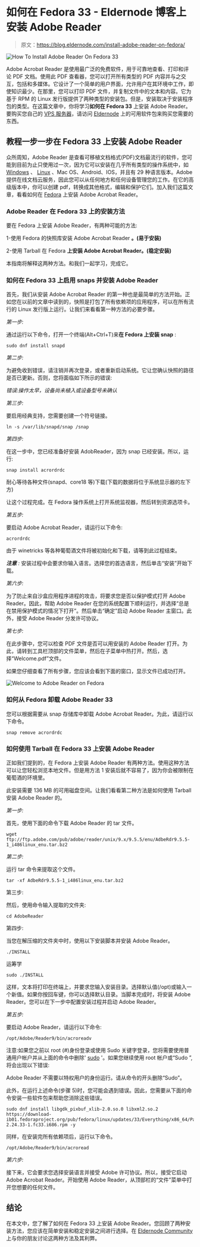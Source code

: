 # 如何在 Fedora 33 - Eldernode 博客上安装 Adobe Reader

> 原文：<https://blog.eldernode.com/install-adobe-reader-on-fedora/>

![How To Install Adobe Reader On Fedora 33](img/4de816979eb88efa6a53439b315158d8.png)

Adobe Acrobat Reader 是使用最广泛的免费软件，用于可靠地查看、打印和评论 PDF 文档。使用此 PDF 查看器，您可以打开所有类型的 PDF 内容并与之交互，包括和多媒体。它设计了一个简单的用户界面，允许用户在其环境中工作，即使知识最少。在那里，您可以打印 PDF 文件，并复制文件中的文本和内容。它为基于 RPM 的 Linux 发行版提供了两种类型的安装包。但是，安装取决于安装程序包的类型。在这篇文章中，你将学习**如何在 Fedora 33** 上安装 Adobe Reader。要购买您自己的 [VPS 服务器](https://eldernode.com/vps/)，请访问 [Eldernode](https://eldernode.com/) 上的可用软件包来购买您需要的东西。

## **教程一步一步在 Fedora 33 上安装 Adobe Reader**

众所周知，Adobe Reader 是查看可移植文档格式(PDF)文档最流行的软件，您可能到目前为止只使用过一次，因为它可以安装在几乎所有类型的操作系统中，如 [Windows](https://blog.eldernode.com/tag/windows/) 、 [Linux](https://blog.eldernode.com/tag/linux/) 、Mac OS、Android、IOS，并且有 29 种语言版本。Adobe 提供在线文档云服务，因此您可以从任何地方和任何设备管理您的工作。在它的高级版本中，你可以创建 pdf，转换成其他格式，编辑和保护它们。加入我们这篇文章，看看如何在 [Fedora](https://blog.eldernode.com/install-fedora-on-vps-server/) 上安装 Adobe Acrobat Reader。

### **Adobe Reader 在 Fedora 33 上的安装方法**

要在 Fedora 上安装 Adobe Reader，有两种可能的方法:

1-使用 Fedora 的快照库安装 Adobe Acrobat Reader **。(易于安装)**

2-使用 Tarball 在 Fedora **上安装 Adobe Acrobat Reader。(稳定安装)**

本指南将解释这两种方法。和我们一起学习，完成它。

### **如何在 Fedora 33 上启用 snaps 并安装 Adobe Reader**

首先，我们从安装 Adobe Acrobat Reader 的第一种也是最简单的方法开始。正如您在以前的文章中读到的，快照是打包了所有依赖项的应用程序，可以在所有流行的 Linux 发行版上运行。让我们来看看第一种方法的必要步骤。

*第一步:*

通过运行以下命令，打开一个终端(Alt+Ctrl+T)来**在 Fedora 上安装 snap** :

```
sudo dnf install snapd
```

*第二步:*

为避免收到错误，请注销并再次登录，或者重新启动系统。它让您确认快照的路径是否已更新。否则，您将面临如下所示的错误:

*错误:操作太早，设备尚未植入或设备型号未确认*

*第三步:*

要启用经典支持，您需要创建一个符号链接。

```
ln -s /var/lib/snapd/snap /snap
```

*第四步:*

在这一步中，您已经准备好安装 AdobReader，因为 snap 已经安装。所以，运行:

```
snap install acrordrdc
```

耐心等待各种文件(snapd、core18 等)下载(下载的数据将位于系统显示器的左下方)

让这个过程完成。在 Fedora 操作系统上打开系统监视器，然后转到资源选项卡。

*第五步:*

要启动 Adobe Acrobat Reader，请运行以下命令:

```
acrordrdc
```

由于 winetricks 等各种葡萄酒文件将被初始化和下载，请等到此过程结束。

***注意** :* 安装过程中会要求你输入语言。选择您的首选语言，然后单击“安装”开始下载。

*第六步:*

为了防止来自沙盒应用程序进程的攻击，将要求您是否以保护模式打开 Adobe Reader。因此，帮助 Adobe Reader 在您的系统配置下顺利运行，并选择“总是在禁用保护模式的情况下打开”。然后单击“确定”启动 Adobe Reader 主窗口。此外，接受 Adobe Reader 分发许可协议。

*第七步:*

在此步骤中，您可以检查 PDF 文件是否可以用安装的 Adobe Reader 打开。为此，请转到工具栏顶部的文件菜单，然后在子菜单中热打开。然后，选择“Welcome.pdf”文件。

如果您仔细查看了所有步骤，您应该会看到下面的窗口，显示文件已成功打开。

![Welcome to Adobe Reader on Fedora](img/c05f07c676a45a0db15743622c7bc4b6.png)

### **如何从 Fedora 卸载 Adobe Reader 33**

您可以根据需要从 snap 存储库中卸载 Adobe Acrobat Reader。为此，请运行以下命令。

```
snap remove acrordrdc
```

### **如何使用 Tarball** 在 Fedora 33 上安装 Adobe Reader

正如我们提到的，在 Fedora 上安装 Adobe Reader 有两种方法。使用这种方法可以让您轻松浏览本地文件。但是用方法 1 安装后就不容易了，因为你会被限制在葡萄酒的环境里。

此安装需要 136 MB 的可用磁盘空间。让我们看看第二种方法是如何使用 Tarball 安装 Adobe Reader 的。

*第一步:*

首先，使用下面的命令下载 Adobe Reader 的 tar 文件。

```
wget ftp://ftp.adobe.com/pub/adobe/reader/unix/9.x/9.5.5/enu/AdbeRdr9.5.5-1_i486linux_enu.tar.bz2
```

*第二步:*

运行 tar 命令来提取这个文件。

```
tar -xf AdbeRdr9.5.5-1_i486linux_enu.tar.bz2
```

第三步:

然后，使用命令输入提取的文件夹:

```
cd AdobeReader
```

第四步:

当您在解压缩的文件夹中时，使用以下安装脚本并安装 Adobe Reader。

```
./INSTALL
```

运筹学

```
sudo ./INSTALL
```

这样，文本将打印在终端上，并要求您输入安装目录。选择默认值(/opt)或输入一个新值。如果你按回车键，你可以选择默认目录。当脚本完成时，将安装 Adobe Reader。您可以在下一步中配置安装过程并启动 Adobe Reader。

*第五步:*

要启动 Adobe Reader，请运行以下命令:

```
/opt/Adobe/Reader9/bin/acroreadv
```

注意:如果您之前以 root (#)身份登录或使用 Sudo 关键字登录，您将需要使用普通用户帐户并从上面的命令中删除' [sudo](https://blog.eldernode.com/sudoers-configurations-setting-sudo/) '。如果您继续使用 root 帐户或“Sudo ”,将会出现以下错误:

Adobe Reader 不需要以特权用户的身份运行。请从命令的开头删除“Sudo”。

此外，在运行上述命令(步骤 5)时，您可能会遇到错误。因此，您需要从下面的命令安装一些软件包来帮助您消除这些错误。

```
sudo dnf install libgdk_pixbuf_xlib-2.0.so.0 libxml2.so.2 https://download-ib01.fedoraproject.org/pub/fedora/linux/updates/33/Everything/x86_64/Packages/g/gtk2-2.24.33-1.fc33.i686.rpm -y
```

同样，在安装完所有依赖项后，运行以下命令。

```
/opt/Adobe/Reader9/bin/acroread
```

*第六步:*

接下来，它会要求您选择安装语言并接受 Adobe 许可协议。所以，接受它启动 Adobe Acrobat Reader。开始使用 Adobe Reader，从顶部栏的“文件”菜单中打开您想要的任何文件。

## 结论

在本文中，您了解了如何在 Fedora 33 上安装 Adobe Reader。您回顾了两种安装方法，您应该在简单安装和稳定安装之间进行选择。在 [Eldernode Community](https://community.eldernode.com/) 上与你的朋友讨论这两种方法及其利弊。